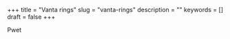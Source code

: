 +++
title = "Vanta rings"
slug = "vanta-rings"
description = ""
keywords = []
draft = false
+++

Pwet